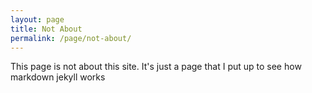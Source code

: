 ```yaml
---
layout: page
title: Not About
permalink: /page/not-about/
---
```


This page is not about this site. It's just a page that I put up to see how markdown jekyll works
